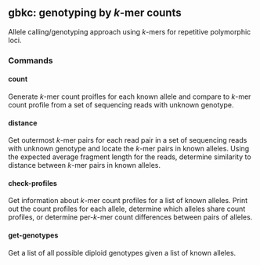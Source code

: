 ## gbkc: genotyping by *k*-mer counts

Allele calling/genotyping approach using *k*-mers for repetitive polymorphic loci.

### Commands
#### count
Generate *k*-mer count proifles for each known allele and compare to *k*-mer count profile from a set of sequencing reads with unknown genotype.
#### distance
Get outermost *k*-mer pairs for each read pair in a set of sequencing reads with unknown genotype and locate the *k*-mer pairs in known alleles. Using the expected average fragment length for the reads, determine similarity to distance between *k*-mer pairs in known alleles.
#### check-profiles
Get information about *k*-mer count profiles for a list of known alleles. Print out the count profiles for each allele, determine which alleles share count profiles, or determine per-*k*-mer count differences between pairs of alleles.
#### get-genotypes
Get a list of all possible diploid genotypes given a list of known alleles.
